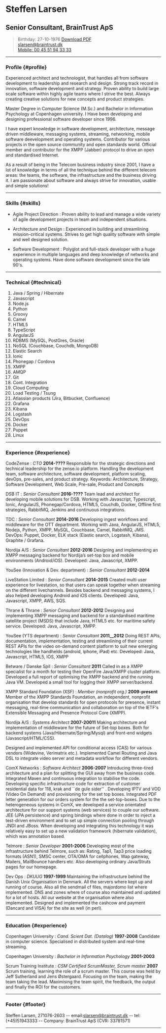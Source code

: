 # Steffen Larsen
## Senior Consultant, BrainTrust ApS

> Birthday: 27-10-1976
> [Download PDF](resume.pdf)  
> [slarsen@braintrust.dk](slarsen@braintrust.dk)  
> [Mobile: 00 45 51 94 33 33](tel:004551943333)

------

### Profile {#profile}

Experienced architect and technologist, that handles all from software development to leadership and research and design. 
Strong track record in innovation, software development and strategy. Proven ability to build large scale software within highly agile teams where I strive the best. Always creating creative solutions for new concepts and product strategies.

Master Degree in Computer Science (M.Sc.) and Bachelor in Information Psychology at Copenhagen university. I Have been developing and designing professional software developer since 1996.

I have expert knowledge in software development, architecture, message driven middleware, messaging systems, streaming, networking, mobile software deevelopment and operating systems. Contributor for various projects in the open source community and open standards world. Official member and contributor for the XMPP (Jabber) protocol to drive an open and standardised Internet.

As a result of being in the Telecom business industry since 2001, I have a lot of knowledge in terms of all the technique behind the different telecom areas: the teams, the software, the infrastructure and the business driving it. I am passionate about software and always strive for innovation, usable and simple solutions!


------

### Skills {#skills}


* Agile Project Direction
  : Proven ability to lead and manage a wide variety of agile development projects in team and independent situations.

* Architecture and Design
  : Experienced in building and streamlining mission-critical systems. Strives to get high quality software with simple and well designed solution.
  
* Software Development
  : Polyglot and full-stack developer with a huge experience in multiple languages and deep knowledge of networks and operating systems. Have done software development since the late 90's.



-------

### Technical {#technical}

1. Java / Spring / Hibernate
1. Javascript
3. Node.js
4. Python
5. Groovy
5. Camel
1. HTML5
2. TypeScript
2. AngularJS
2. RDBMS (MySQL, PostGres, Oracle)
3. NoSQL (Couchbase, Couchdb, MongoDB)
4. Elastic Search
1. Ionic
2. Phonegap / Cordova
1. XMPP
2. AMQP
1. Git
2. Cont. Integration
3. Cloud Computing
4. Load Testing / Tsung
5. Atlassian products (Jira, Bitbucket, Confluence)
3. Grafana 
4. Kibana
4. Logstash
1. DevOps
2. Docker
3. Puppet
1. Linux

------

### Experience {#experience}



CodeZense
: *CTO*
  __2014-????__
	Responsible for the strategic directions and technical leadership for the zense.io platform. 
Handling the development team, software architecture, software development, platform scaling, devOps, pre-sales, and product strategy.
Keywords: Architecture, Strategy, Software Development, Web Scale, Pre-sale, Product and Concepts

DSB IT
: *Senior Consultant*
  __2016-????__
  Team lead and architect for developing mobile solutions for DSB.
Working with Javascript, Typescript, Ionic, AngularJS, Phonegap/Cordova, HTML5, Couchdb, Docker, Offline first strategies, RabbitMQ, Jenkins and continuous integrations.

TDC
: *Senior Consultant*
  __2014-2016__
  Developing ingest workflows and middleware for the OTT department.
Working with Java, AngularJS, HTML5, Nodejs, Python, XMPP, MySQL, Couchbase, Camel, RabbitMQ, JMS.
DevOps: Puppet, Docker, ELK stack (Elastic search, Logstash, Kibana), Graphite / Grafana.

Nordija A/S
: *Senior Consultant*
  __2012-2016__
  Designing and implementing an XMPP messaging backend for Nordija’s set-top box and mobile environments (Android/iOS). Developed: Java, Javascript, XMPP.

YouSee (Innovation & Dev. department)
: *Senior Consultant*
  __2012-2014__


LiveStation Limited
: *Senior Consultant*
  __2014-2015__
  Created multi user experience for livestation, so that users can speak together when streaming on the different livechannels. Besides backend and messaging systems, I also helped developing Android and iOS clients. Developed: Java, Javascript, XMPP, AWS, SQS.

Thrane & Thrane
: *Senior Consultant*
  __2012-2012__
  Designing and implementing XMPP messaging and backend for a standardised maritime satellite project (MSDS) that include Java, HTML5 etc. for maritime safety service. Developed: Java, Javascript, XMPP.

YouSee (YTS department)
: *Senior Consultant*
  __2011__2012__
  Doing REST APIs, documentation, implementation, testing and streamlining of their current REST APIs for the video on-demand content platform to suit new emerging technologies like handhelds (android, iphone, iPad) etc. Developed: Java, Javascript, HTML5, IOS, XMPP

Betware / Danske Spil
: *Senior Consultant*
  __2011__
  Called in as a XMPP specialist for a month for testing their OpenFire Java/XMPP cluster platform. 
Developed a full report of optimising the XMPP backend and the running Java VM.
Developed a small tool for logging their XMPP server/backend.



XMPP Standard Foundation (XSF)
: *Member (nonprofit org.)*
  __2009-present__
  Member of the XMPP Standards Foundation, an independent, nonprofit organisation that develop standards for open protocols for presence, instant messaging, real-time communication and collaboration on top of the IETF's Extensible Messaging and Presence Protocol Core (XMPP).

Nordija A/S
: *Systems Architect*
  __2007-20011__
  Making architecture and implementation of middleware for the future of Set-top boxes. Both for backend systems (Java/Hibernate/Spring/Mysql) and front-end widgets (Javascript/HTML/CSS). 

  Designed and implemented API for conditional access (CAS) for various vendors (Widevine, Verimatrix etc.). Implemented Camel Routing and Java DSL to integrate video server and metadata workflow for different vendors.

ComX Networks
: *Software Architect*
  __2006-2007__
  Introducing three-tired architecture and a plan for splitting the GUI away from the business code. Integrated Maven and continuous integration to stabilise the code. Developing specific infrastructure code for extraction of customer residential data for 118, krak and ``de gule sider'' . Developing IPTV and VOD (Video On Demand) and provisioning for the set top boxes. Integrated PDF letter generation for our orders system for the the set-top-boxes. Due to the heterogeneous systems in ComX, we developed a service orientated architecture for our support systems (web services) to couple our software. JEE (JPA persistence) and spring bindings where done in order to inject a test-driven environment and to set up simple connection pooling through JNDI and JBoss. When developing and
integrating this technology it was relatively easy to set up a new validation framework (hibernate validation), which was annotation based.

Telmore
: *Senior Developer*
  __2001-2006__
  Developing most of the infrastructure behind Telmore, such as: Rating, Tap1, Tap3 price loading formats (ASN1), SMSC center, OTA/OMA for cellphones, Wap gateway, Mailers, MailBounce handlers etc. Also developing ordinary Java/Struts pages for our homepage.

Dev Ops
: *DKUUG*
  __1997-1999__
  Maintaining the infrastructure behind the Danish Unix Organisation in Denmark. All the servers where kept up and running of course. Also all the sendmail cf files, majordomo list where implemented. DNS and zones where of course also maintained and updated for a lot of hosts. All our website at the organisation where also implemented. Designed and implemented the cashcow and payment (Dancard and VISA) for the site as well (in perl).

-------

  
### Education {#experience}

Copenhagen University
: *Cand. Scient Dat. (Datalog)*
  __1997-2008__
Candidate in computer science. Specialised in distributed system and real-time streaming.

Copenhagen University
: *Bachelor in Information Psychology*
  __2001-2003__


Scrum Training Institute
: *CSM Certified ScrumMaster, Scrum master*
  __2007__
Scrum training, learning the role of a scrum master. This course was held by Jeff Sutherland and Jens Østergaard. Focusing on the team, making the team taking the lead. Maximising the team spirit, the feedback, the output and finally the ROI for the customers.

------

### Footer {#footer}

Steffen Larsen, 271076-2603 -- email:[slarsen@braintrust.dk](slarsen@braintrust.dk) -- tel: (+45)51943333 -- Company: BrainTrust ApS (CVR: 33781571)

------